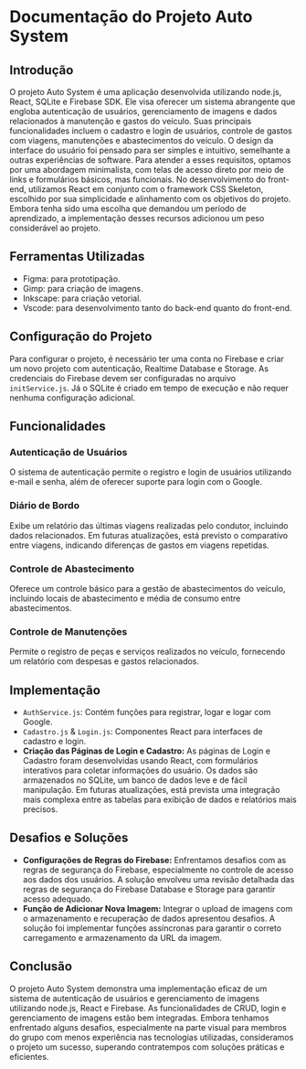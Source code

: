 # Documentação do Projeto Auto System

## Introdução

O projeto Auto System é uma aplicação desenvolvida utilizando node.js, React, SQLite e Firebase SDK. Ele visa oferecer um sistema abrangente que engloba autenticação de usuários, gerenciamento de imagens e dados relacionados à manutenção e gastos do veículo. Suas principais funcionalidades incluem o cadastro e login de usuários, controle de gastos com viagens, manutenções e abastecimentos do veículo. O design da interface do usuário foi pensado para ser simples e intuitivo, semelhante a outras experiências de software. Para atender a esses requisitos, optamos por uma abordagem minimalista, com telas de acesso direto por meio de links e formulários básicos, mas funcionais. No desenvolvimento do front-end, utilizamos React em conjunto com o framework CSS Skeleton, escolhido por sua simplicidade e alinhamento com os objetivos do projeto. Embora tenha sido uma escolha que demandou um período de aprendizado, a implementação desses recursos adicionou um peso considerável ao projeto.

## Ferramentas Utilizadas

- Figma: para prototipação.
- Gimp: para criação de imagens.
- Inkscape: para criação vetorial.
- Vscode: para desenvolvimento tanto do back-end quanto do front-end.

## Configuração do Projeto

Para configurar o projeto, é necessário ter uma conta no Firebase e criar um novo projeto com autenticação, Realtime Database e Storage. As credenciais do Firebase devem ser configuradas no arquivo `initService.js`. Já o SQLite é criado em tempo de execução e não requer nenhuma configuração adicional.

## Funcionalidades

### Autenticação de Usuários

O sistema de autenticação permite o registro e login de usuários utilizando e-mail e senha, além de oferecer suporte para login com o Google.

### Diário de Bordo

Exibe um relatório das últimas viagens realizadas pelo condutor, incluindo dados relacionados. Em futuras atualizações, está previsto o comparativo entre viagens, indicando diferenças de gastos em viagens repetidas.

### Controle de Abastecimento

Oferece um controle básico para a gestão de abastecimentos do veículo, incluindo locais de abastecimento e média de consumo entre abastecimentos.

### Controle de Manutenções

Permite o registro de peças e serviços realizados no veículo, fornecendo um relatório com despesas e gastos relacionados.

## Implementação

- `AuthService.js`: Contém funções para registrar, logar e logar com Google.
- `Cadastro.js` & `Login.js`: Componentes React para interfaces de cadastro e login.
- **Criação das Páginas de Login e Cadastro:** As páginas de Login e Cadastro foram desenvolvidas usando React, com formulários interativos para coletar informações do usuário. Os dados são armazenados no SQLite, um banco de dados leve e de fácil manipulação. Em futuras atualizações, está prevista uma integração mais complexa entre as tabelas para exibição de dados e relatórios mais precisos.
 

## Desafios e Soluções

- **Configurações de Regras do Firebase:** Enfrentamos desafios com as regras de segurança do Firebase, especialmente no controle de acesso aos dados dos usuários. A solução envolveu uma revisão detalhada das regras de segurança do Firebase Database e Storage para garantir acesso adequado.
- **Função de Adicionar Nova Imagem:** Integrar o upload de imagens com o armazenamento e recuperação de dados apresentou desafios. A solução foi implementar funções assíncronas para garantir o correto carregamento e armazenamento da URL da imagem.

## Conclusão

O projeto Auto System demonstra uma implementação eficaz de um sistema de autenticação de usuários e gerenciamento de imagens utilizando node.js, React e Firebase. As funcionalidades de CRUD, login e gerenciamento de imagens estão bem integradas. Embora tenhamos enfrentado alguns desafios, especialmente na parte visual para membros do grupo com menos experiência nas tecnologias utilizadas, consideramos o projeto um sucesso, superando contratempos com soluções práticas e eficientes.
